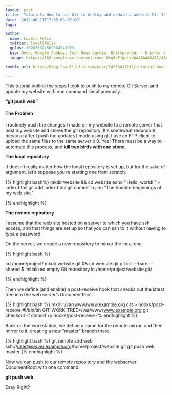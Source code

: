 ```yaml
---
layout: post
title: 'Tutorial: How to use Git to deploy and update a website Pt. 1'
date: '2012-06-11T17:55:06-07:00'
tags:

author:
  name: Lovell Felix
  twitter: lovellfelix
  gplus: 102676824509364241023
  bio: Geek, Google Fanboy, Tech News Junkie, Entrepreneur - Drinker of tea :)
  image: https://lh3.googleusercontent.com/-Ubq3pEfgeLk/AAAAAAAAAAI/AAAAAAAAOvs/nGutWDQ5OGc/s120-c/photo.jpg.png

tumblr_url: http://blog.lovellfelix.com/post/24913411212/tutorial-how-to-use-git-to-deploy-and-update-a-website

---
```

This tutorial outline the steps I took to push to my remote Git Server, and update my website with one command simultaneously. 

<strong>“git push web”</strong>

<div class="alert-message alert-message-danger">
  <h4>The Problem</h4>
<p>
I routinely push the changes I made on my website to a remote server that host my website and stores the git repository. It's somewhat redundant, because after I push the updates I made using git I use an FTP client to upload the same files to the same server o.0. Yes! There must be a way to automate this process, and <strong>kill two birds with one stone</strong>. 
</p>
</div>

<!-- more -->
<strong>The local repository</strong>

It doesn’t really matter how the local repository is set up, but for the sake of argument, let’s suppose you’re starting one from scratch.

{% highlight bash%}
mkdir website && cd website
echo ''Hello, world!'' > index.html
git add index.html
git commit -q -m "The humble beginnings of my web site."

{% endhighlight %}


<strong>The remote repository</strong>

I assume that the web site hosted on a server to which you have ssh access, and that things are set up so that you can ssh to it without having to type a password.

On the server, we create a new repository to mirror the local one.

{% highlight bash %}

cd /home/project/
mkdir website.git && cd website.git
git init --bare --shared
$ Initialized empty Git repository in /home/project/website.git/

{% endhighlight %}

Then we define (and enable) a post-receive hook that checks out the latest tree into the web server’s DocumentRoot.


{% highlight bash %}
mkdir /var/www/www.example.org
cat > hooks/post-receive
#!/bin/sh
GIT_WORK_TREE=/var/www/www.example.org 
git checkout -f
chmod +x hooks/post-receive
{% endhighlight %}

Back on the workstation, we define a name for the remote mirror, and then mirror to it, creating a new “master" branch there.

{% highlight bash %}
git remote add web ssh://user@server.example.org/home/project/website.git
git push web master
{% endhighlight %}

Now we can push to our remote repository and the webserver DocumentRoot with one command. 

<strong>git push web</strong> 

Easy Right? 